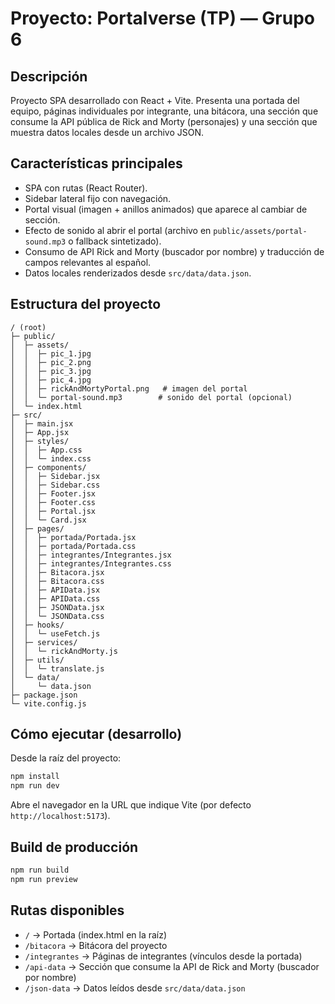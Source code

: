 # Proyecto: Portalverse (TP) — Grupo 6

Descripción
-----------
Proyecto SPA desarrollado con React + Vite. Presenta una portada del equipo, páginas individuales por integrante, una bitácora, una sección que consume la API pública de Rick and Morty (personajes) y una sección que muestra datos locales desde un archivo JSON.

Características principales
-------------------------
- SPA con rutas (React Router).
- Sidebar lateral fijo con navegación.
- Portal visual (imagen + anillos animados) que aparece al cambiar de sección.
- Efecto de sonido al abrir el portal (archivo en `public/assets/portal-sound.mp3` o fallback sintetizado).
- Consumo de API Rick and Morty (buscador por nombre) y traducción de campos relevantes al español.
- Datos locales renderizados desde `src/data/data.json`.

Estructura del proyecto
-----------------------
```
/ (root)
├─ public/
│  ├─ assets/
│  │  ├─ pic_1.jpg
│  │  ├─ pic_2.png
│  │  ├─ pic_3.jpg
│  │  ├─ pic_4.jpg
│  │  ├─ rickAndMortyPortal.png   # imagen del portal
│  │  └─ portal-sound.mp3        # sonido del portal (opcional)
│  └─ index.html
├─ src/
│  ├─ main.jsx
│  ├─ App.jsx
│  ├─ styles/
│  │  ├─ App.css
│  │  └─ index.css
│  ├─ components/
│  │  ├─ Sidebar.jsx
│  │  ├─ Sidebar.css
│  │  ├─ Footer.jsx
│  │  ├─ Footer.css
│  │  ├─ Portal.jsx
│  │  └─ Card.jsx
│  ├─ pages/
│  │  ├─ portada/Portada.jsx
│  │  ├─ portada/Portada.css
│  │  ├─ integrantes/Integrantes.jsx
│  │  ├─ integrantes/Integrantes.css
│  │  ├─ Bitacora.jsx
│  │  ├─ Bitacora.css
│  │  ├─ APIData.jsx
│  │  ├─ APIData.css
│  │  ├─ JSONData.jsx
│  │  └─ JSONData.css
│  ├─ hooks/
│  │  └─ useFetch.js
│  ├─ services/
│  │  └─ rickAndMorty.js
│  ├─ utils/
│  │  └─ translate.js
│  └─ data/
│     └─ data.json
├─ package.json
└─ vite.config.js
```

Cómo ejecutar (desarrollo)
-------------------------
Desde la raíz del proyecto:

```bash
npm install
npm run dev
```

Abre el navegador en la URL que indique Vite (por defecto `http://localhost:5173`).

Build de producción
-------------------
```bash
npm run build
npm run preview
```

Rutas disponibles
-----------------
- `/` → Portada (index.html en la raíz)
- `/bitacora` → Bitácora del proyecto
- `/integrantes` → Páginas de integrantes (vínculos desde la portada)
- `/api-data` → Sección que consume la API de Rick and Morty (buscador por nombre)
- `/json-data` → Datos leídos desde `src/data/data.json`
